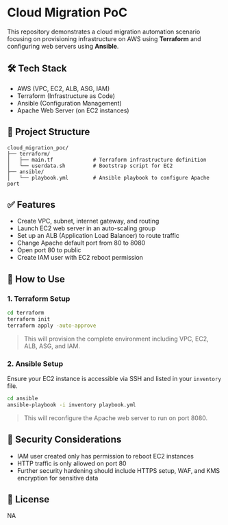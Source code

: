 # Cloud Migration PoC

This repository demonstrates a cloud migration automation scenario focusing on provisioning infrastructure on AWS using **Terraform** and configuring web servers using **Ansible**.

## 🛠 Tech Stack
- AWS (VPC, EC2, ALB, ASG, IAM)
- Terraform (Infrastructure as Code)
- Ansible (Configuration Management)
- Apache Web Server (on EC2 instances)

## 📁 Project Structure

```
cloud_migration_poc/
├── terraform/
│   ├── main.tf             # Terraform infrastructure definition
│   └── userdata.sh         # Bootstrap script for EC2
├── ansible/
│   └── playbook.yml        # Ansible playbook to configure Apache port
```

## ✅ Features

- Create VPC, subnet, internet gateway, and routing
- Launch EC2 web server in an auto-scaling group
- Set up an ALB (Application Load Balancer) to route traffic
- Change Apache default port from 80 to 8080
- Open port 80 to public
- Create IAM user with EC2 reboot permission

## 🚀 How to Use

### 1. Terraform Setup

```bash
cd terraform
terraform init
terraform apply -auto-approve
```

> This will provision the complete environment including VPC, EC2, ALB, ASG, and IAM.

### 2. Ansible Setup

Ensure your EC2 instance is accessible via SSH and listed in your `inventory` file.

```bash
cd ansible
ansible-playbook -i inventory playbook.yml
```

> This will reconfigure the Apache web server to run on port 8080.

## 🔐 Security Considerations
- IAM user created only has permission to reboot EC2 instances
- HTTP traffic is only allowed on port 80
- Further security hardening should include HTTPS setup, WAF, and KMS encryption for sensitive data

## 📄 License
NA

